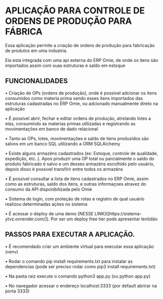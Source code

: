 <h1>APLICAÇÃO PARA CONTROLE DE ORDENS DE PRODUÇÃO PARA FÁBRICA</h1>
<p>Essa aplicação permite a criação de ordens de produção para fabricação de produtos em uma industria. </p>
<p>Ela esta integrada com uma api externa do ERP Omie, de onde os itens são importados assim com suas estruturas e saldo em estoque </p>

<h2>FUNCIONALIDADES</h2>
<p>  • Criação de OPs (ordens de produção), onde é possivel adcionar os itens consumidos como materia prima sendo esses itens importados das estruturas cadastradas no ERP Omie, ou adcionado manualmente direto na aplicação </p>
<p>  • É possivel abrir, fechar e editar ordens de produção, atrelando lotes a elas, consumindo as materias primas utilizadas e registrando as movimentações em banco de dado relacional </p>
<p>  • Tanto as OPs, lotes, movimentações e saldo de itens produzidos são salvos em um banco SQL utilizando a ORM SQLAlchemy </p>
<p>  • Existe alguns armazéns cadastrados (ex: Estoque, controle de qualidade, expedição, etc..). Apos produzir uma OP total ou parcialmente o saldo do produto fabricado é salvo e um desses armazéns escolhido pelo usuário, depois disso é possivel transfirir entre todos os armazéns </p>
<p>  • É possivel consultar a lista de itens cadastrados no ERP Omie, assim como as estruturas, saldo dos itens, e outras informaçoes atravez do consumo da API disponibilizada pelo Omie </p>
<p>  • Sistema de login, com proteção de rotas e registro de qual usuário realizou determinadas ações no sistema </p>
<p>  • É acessar o deploy de uma demo [NESSE LINK]([https://sistema-ytvz.onrender.com/]). Por ser um deploy free tier pode apresentar lentidão </p>


<h2>PASSOS PARA EXECUTAR A APLICAÇÃO.</h2>
<p>  • É recomendado criar um ambiente virtual para executar essa aplicação (venv) </p>
<p>  • Rodar o comando pip install requirements.txt para instalar as dependencias (pode ser preciso rodar como pip3 install requirements.txt) </p>
<p>  • Na pasta raiz execute o comando python3 app.py (ou  python app.py) </p>
<p>  • No navegador acessar o endereço localhost:3333 (por default abrirar na porta 3333) </p>
  
  
 
  
